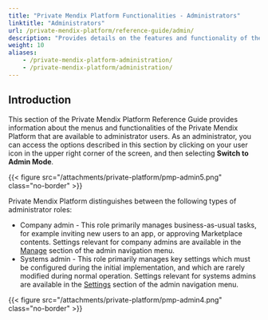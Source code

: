 ```yaml
---
title: "Private Mendix Platform Functionalities - Administrators"
linktitle: "Administrators"
url: /private-mendix-platform/reference-guide/admin/
description: "Provides details on the features and functionality of the Private Mendix Platform that are available to administrators."
weight: 10
aliases:
    - /private-mendix-platform-administration/
    - /private-mendix-platform/administration/
---
```


## Introduction

This section of the Private Mendix Platform Reference Guide provides information about the menus and functionalities of the Private Mendix Platform that are available to administrator users. As an administrator, you can access the options described in this section by clicking on your user icon in the upper right corner of the screen, and then selecting **Switch to Admin Mode**.

{{< figure src="/attachments/private-platform/pmp-admin5.png" class="no-border" >}}

Private Mendix Platform distinguishes between the following types of administrator roles:

* Company admin - This role primarily manages business-as-usual tasks, for example inviting new users to an app, or approving Marketplace contents. Settings relevant for company admins are available in the [Manage](/private-mendix-platform/reference-guide/admin/company/#manage) section of the admin navigation menu.
* Systems admin - This role primarily manages key settings which must be configured during the initial implementation, and which are rarely modified during normal operation. Settings relevant for systems admins are available in the [Settings](#settings) section of the admin navigation menu.

{{< figure src="/attachments/private-platform/pmp-admin4.png" class="no-border" >}}